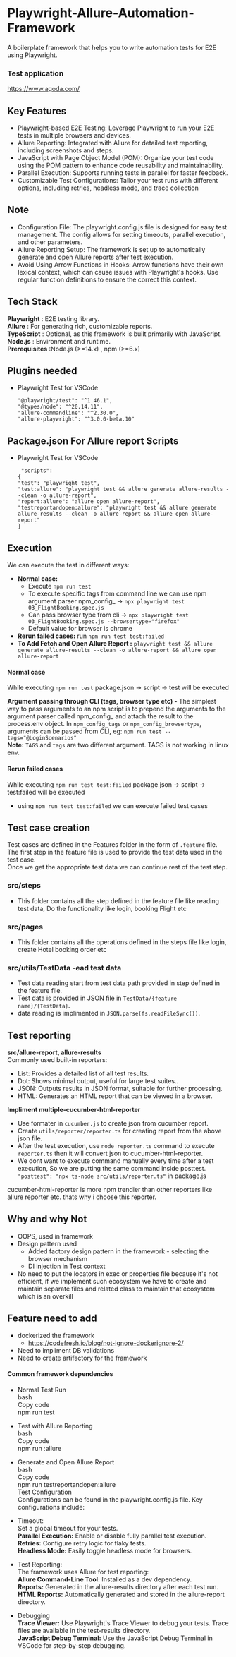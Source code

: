 # Playwright-Allure-Automation-Framework

A boilerplate framework that helps you to write automation tests for E2E using Playwright.

### Test application
https://www.agoda.com/

## Key Features
* Playwright-based E2E Testing: Leverage Playwright to run your E2E tests in multiple browsers and devices.
* Allure Reporting: Integrated with Allure for detailed test reporting, including screenshots and steps.
* JavaScript with Page Object Model (POM): Organize your test code using the POM pattern to enhance code reusability and maintainability.
* Parallel Execution: Supports running tests in parallel for faster feedback.
* Customizable Test Configurations: Tailor your test runs with different options, including retries, headless mode, and trace collection
  
## Note
* Configuration File: The playwright.config.js file is designed for easy test management. The config allows for setting timeouts, parallel execution, and other parameters.
* Allure Reporting Setup: The framework is set up to automatically generate and open Allure reports after test execution.
* Avoid Using Arrow Functions in Hooks: Arrow functions have their own lexical context, which can cause issues with Playwright's hooks. Use regular function definitions to ensure the correct this context.

  
## Tech Stack
**Playwright** : E2E testing library.<br>
**Allure** : For generating rich, customizable reports.<br>
**TypeScript** : Optional, as this framework is built primarily with JavaScript.<br>
**Node.js** : Environment and runtime.<br>
**Prerequisites** :Node.js (>=14.x) , npm (>=6.x)<br>


## Plugins needed

- Playwright Test for VSCode

	```
	"@playwright/test": "^1.46.1",
    "@types/node": "^20.14.11",
    "allure-commandline": "^2.30.0",
    "allure-playwright": "^3.0.0-beta.10"
	```

 ## Package.json For Allure report Scripts

- Playwright Test for VSCode

	```
	 "scripts":
  {
    "test": "playwright test",
    "test:allure": "playwright test && allure generate allure-results --clean -o allure-report",
    "report:allure": "allure open allure-report",
    "testreportandopen:allure": "playwright test && allure generate allure-results --clean -o allure-report && allure open allure-report"
  }
	```
## Execution
We can execute the test in different ways:
* **Normal case:**
	* Execute `npm run test`
	* To execute specific tags from command line we can use npm argument parser npm_config_ -> `npx playwright test 03_FlightBooking.spec.js`
	* Can pass browser type from cli -> `npx playwright test 03_FlightBooking.spec.js --browsertype="firefox"`
	* Default value for browser is chrome
*  **Rerun failed cases:** run `npm run test test:failed`
* **To Add Fetch and Open Allure Report :** `playwright test && allure generate allure-results --clean -o allure-report && allure open allure-report`

#### Normal case
While executing `npm run test` package.json -> script -> test will be executed

**Argument passing through CLI (tags, browser type etc) -**
The simplest way to pass arguments to an npm script is to prepend the arguments to the argument parser called npm_config_ and attach the result to the process.env object. In `npm_config_tags` or `npm_config_browsertype`, arguments can be passed from CLI, eg: `npm run test --tags="@LoginScenarios"`<br>
**Note:** `TAGS` and `tags` are two different argument. TAGS is not working in linux env.

#### Rerun failed cases
While executing `npm run test test:failed` package.json -> script -> test:failed will be executed
* using `npm run test test:failed` we can execute failed test cases

## Test case creation
Test cases are defined in the Features folder in the form of `.feature` file.<br>
The first step in the feature file is used to provide the test data used in the test case.<br>
Once we get the appropriate test data we can continue rest of the test step.

### src/steps
* This folder contains all the step defined in the feature file like reading test data, Do the functionality like login, booking Flight etc<br>
### src/pages
* This folder contains all the operations defined in the steps file like login, create Hotel booking order etc
  
### src/utils/TestData -ead test data
* Test data reading start from test data path provided in step defined in the feature file.<br>
* Test data is provided in JSON file in `TestData/{feature name}/{TestData}`.<br>
* data reading is implimented in `JSON.parse(fs.readFileSync())`.<br>

## Test reporting
**src/allure-report, allure-results**<br>
Commonly used built-in reporters:
* List: Provides a detailed list of all test results.<br>
* Dot: Shows minimal output, useful for large test suites..<br>
* JSON: Outputs results in JSON format, suitable for further processing.<br>
* HTML: Generates an HTML report that can be viewed in a browser.<br>

**Impliment multiple-cucumber-html-reporter**<br>
* Use formater in `cucumber.js` to create json from cucumber report.
* Create `utils/reporter/reporter.ts` for creating report from the above json file.
* After the test execution, use `node reporter.ts` command to execute `reporter.ts` then it will convert json to cucumber-html-reporter.
* We dont want to execute command manually every time after a test execution, So we are putting the same command inside posttest.
`"posttest": "npx ts-node src/utils/reporter.ts"` in package.js

cucumber-html-reporter is more npm trendier than other reporters like allure reporter etc. thats why i choose this reporter.

## Why and why Not
* OOPS, used in framework 
* Design pattern used
	* Added factory design pattern in the framework - selecting the browser mechanism
	* DI injection in Test context
* No need to put the locators in exec or properties file because it's not efficient, if we implement such ecosystem we have to create and maintain separate files and related class to maintain that ecosystem which is an overkill

## Feature need to add
* dockerized the framework
	* https://codefresh.io/blog/not-ignore-dockerignore-2/
* Need to impliment DB validations
* Need to create artifactory for the framework

#### Common framework dependencies
* Normal Test Run<br>
bash<br>
Copy code<br>
npm run test<br>


* Test with Allure Reporting<br>
bash<br>
Copy code<br>
npm run :allure<br>


* Generate and Open Allure Report<br>
bash<br>
Copy code<br>
npm run testreportandopen:allure<br>
Test Configuration<br>
Configurations can be found in the playwright.config.js file. Key configurations include:<br>

* Timeout:<br>
Set a global timeout for your tests.<br>
 **Parallel Execution:** Enable or disable fully parallel test execution.<br>
 **Retries:**  Configure retry logic for flaky tests.<br>
 **Headless Mode:** Easily toggle headless mode for browsers.<br>

 
* Test Reporting:<br>
  The framework uses Allure for test reporting:<br>
  **Allure Command-Line Tool:** Installed as a dev dependency.<br>
  **Reports:**  Generated in the allure-results directory after each test run.<br>
  **HTML Reports:** Automatically generated and stored in the allure-report directory.<br>
  
* Debugging<br>
**Trace Viewer:**  Use Playwright's Trace Viewer to debug your tests. Trace files are available in the test-results directory.<br>
**JavaScript Debug Terminal:** Use the JavaScript Debug Terminal in VSCode for step-by-step debugging.<br>


